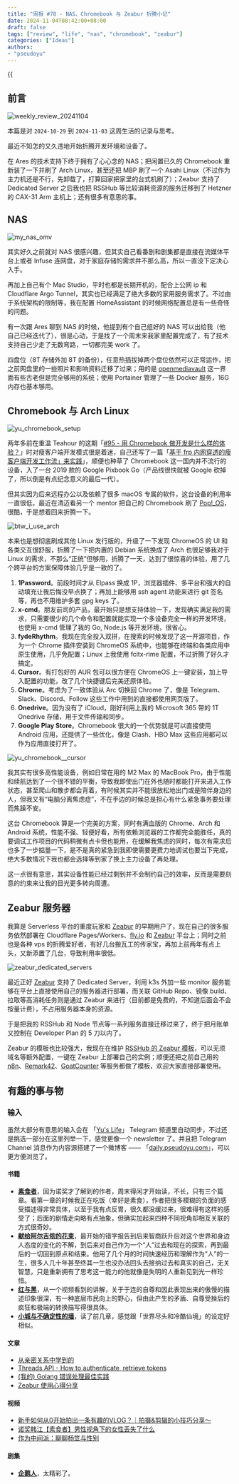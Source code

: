 ```yaml
---
title: "周报 #78 - NAS、Chromebook 与 Zeabur 折腾小记"
date: 2024-11-04T08:42:00+08:00
draft: false
tags: ["review", "life", "nas", "chromebook", "zeabur"]
categories: ["Ideas"]
authors:
- "pseudoyu"
---
```


{{<audio src="audios/photograph.mp3" caption="《Photograph - Ed Sheeran》" >}}

## 前言

![weekly_review_20241104](https://image.pseudoyu.com/images/weekly_review_20241104.png)

本篇是对 `2024-10-29` 到 `2024-11-03` 这周生活的记录与思考。

最近不知怎的又久违地开始折腾开发环境和设备了。

在 Ares 的技术支持下终于拥有了心心念的 NAS；把闲置已久的 Chromebook 重新装了一下并刷了 Arch Linux，甚至还把 MBP 刷了一个 Asahi Linux（不过作为主力机还是不行，先卸载了，打算回家把家里的台式机刷了）；Zeabur 支持了 Dedicated Server 之后我也把 RSSHub 等比较消耗资源的服务迁移到了 Hetzner 的 CAX-31 Arm 主机上；还有很多有意思的事。

## NAS

![my_nas_omv](https://image.pseudoyu.com/images/my_nas_omv.png)

其实好久之前就对 NAS 很感兴趣，但其实自己看番剧和剧集都是直接在流媒体平台上或者 Infuse 连网盘，对于家庭存储的需求并不那么高，所以一直没下定决心入手。

再加上自己有个 Mac Studio，平时也都是长期开机的，配合上公网 ip 和 Cloudflare Argo Tunnel，其实也已经满足了绝大多数的家用服务需求了。不过由于系统架构的限制等，我在配置 HomeAssistant 的时候网络配置总是有一些奇怪的问题。

有一次跟 Ares 聊到 NAS 的时候，他提到有个自己组好的 NAS 可以出给我（他自己已经迭代了），很是心动，于是找了一个周末来我家里配置完成了，有了技术支持自己少走了无数弯路，一切都完美 work 了。

四盘位（8T 存储外加 8T 的备份），任意热插拔掉两个盘位依然可以正常运作，把之前网盘里的一些照片和影响资料迁移了过来；用的是 [openmediavault](https://www.openmediavault.org/) 这一界面有些古老但是完全够用的系统；使用 Portainer 管理了一些 Docker 服务，16G 内存也基本够用。

## Chromebook 与 Arch Linux

![yu_chromebook_setup](https://image.pseudoyu.com/images/yu_chromebook_setup.png)

两年多前在重温 Teahour 的这期「[#95 - 用 Chromebook 做开发是什么样的体验？](https://teahour.fm/95)」时对瘦客户端开发模式很是着迷，自己还写了一篇「[基于 frp 内网穿透的瘦客户端开发工作流」来实践](https://www.pseudoyu.com/zh/2022/07/05/access_your_local_devices_using_reverse_proxy_tool_frp/)」，顺便也种草了 Chromebook 这一国内并不流行的设备，入了一台 2019 款的 Google Pixbook Go（产品线很快就被 Google 砍掉了，所以倒是有点纪念意义的最后一代）。

但其实因为后来远程办公以及依赖了很多 macOS 专属的软件，这台设备的利用率一直很低，最近在清迈看另一个 mentor 把自己的 Chromebook 刷了 [Pop!_OS](https://pop.system76.com/)，很酷，于是想着回来折腾一下。

![btw_i_use_arch](https://image.pseudoyu.com/images/btw_i_use_arch.png)

本来也是想彻底刷成其他 Linux 发行版的，升级了一下发现 ChromeOS 的 UI 和各类交互很舒服，折腾了一下把内置的 Debian 系统换成了 Arch 也很足够我对于 Linux 的需求，不那么“正统”但够用，折腾了一天，达到了很惊喜的体验，用了几个跨平台的方案保障体验几乎是一致的了。

1. **1Password**。前段时间才从 Elpass 换成 1P，浏览器插件、多平台和强大的自动填充让我后悔没早点换了；再加上能够用 ssh agent 功能来进行 git 签名等，再也不用维护多套 gpg keys 了。
2. **x-cmd**。朋友前司的产品，最开始只是想支持体验一下，发现确实满足我的需求，只需要很少的几个命令和配置就能实现一个多设备完全一样的开发环境，也使用 x-cmd 管理了我的 Go, Node.js 等开发环境，很省心。
3. **fydeRhythm**。我现在完全投入双拼，在搜索的时候发现了这一开源项目，作为一个 Chrome 插件安装到 ChromeOS 系统中，也能够在终端和各类应用中原生使用，几乎免配置；Linux 上我使用 fcitx-rime 配置，不过折腾了好久才搞定。
4. **Cursor**。有打包好的 AUR 包可以很方便在 ChromeOS 上一键安装，加上导入配置的功能，改了几个快捷键后完美还原体验。
5. **Chrome**。考虑为了一致体验从 Arc 切换回 Chrome 了，像是 Telegram、Slack、Discord、Follow 这些工作中用到的直接都使用网页版了。
6. **Onedrive**。因为没有了 iCloud，刚好利用上我的 Microsoft 365 带的 1T Onedrive 存储，用于文件传输和同步。
7. **Google Play Store**。Chromebook 很大的一个优势就是可以直接使用 Android 应用，还提供了一些优化，像是 Clash、HBO Max 这些应用都可以作为应用直接打开了。

![yu_chromebook__cursor](https://image.pseudoyu.com/images/yu_chromebook__cursor.jpg)

我其实有很多高性能设备，例如日常在用的 M2 Max 的 MacBook Pro，由于性能和续航达到了一个很不错的平衡，导致我即使出门在外也随时都能打开来进入工作状态，甚至爬山和散步都会背着，有时候其实并不能很放松地出门或是陪伴身边的人，但我又有“电脑分离焦虑症”，不在手边的时候总是担心有什么紧急事务要处理而焦躁不安。

这台 Chromebook 算是一个完美的方案，同时有满血版的 Chrome、Arch 和 Android 系统，性能不强、轻便好看，所有依赖浏览器的工作都完全能胜任，真的要调试工作项目的代码稍微有点卡但也能用，在缓解我焦虑的同时，每次有需求后也多了一步掂量一下，是不是真的紧急到我即使需要更费力地调试也要当下完成，绝大多数情况下我也都会选择等到家了换上主力设备了再处理。

这一点很有意思，其实设备性能已经过剩到并不会制约自己的效率，反而是需要刻意的约束来让我的目光更多转向周遭。

## Zeabur 服务器

我算是 Serverless 平台的重度玩家和 [Zeabur](https://zeabur.com?referralCode=pseudoyu) 的早期用户了，现在自己的很多服务依然部署在 Cloudflare Pages/Workers、[fly.io](https://fly.io/) 和 [Zeabur](https://zeabur.com?referralCode=pseudoyu) 平台上；同时之前也是各种 vps 的折腾爱好者，有好几台搬瓦工的传家宝，再加上前两年有点上头，又新添置了几台，导致利用率很低。

![zeabur_dedicated_servers](https://image.pseudoyu.com/images/zeabur_dedicated_servers.png)

最近正好 [Zeabur](https://zeabur.com?referralCode=pseudoyu) 支持了 Dedicated Server，利用 k3s 外加一些 monitor 服务能够在平台上直接使用自己的服务器进行部署，而关联 GitHub Repo、镜像 build、拉取等高消耗任务则是通过 Zeabur 来进行（目前都是免费的，不知道后面会不会按量计费），不占用服务器本身的资源。

于是把我的 RSSHub 和 Node 节点等一系列服务直接迁移过来了，终于把月账单又控制在 Developer Plan 的 5 刀以内了。

Zeabur 的模板也比较强大，我现在在维护 [RSSHub 的 Zeabur 模板](https://zeabur.com/templates/X46PTP?referralCode=pseudoyu)，可以无须域名等额外配置，一键在 Zeabur 上部署自己的实例；顺便还把之前自己用的 [n8n](https://zeabur.com/templates/IXQJVF?referralCode=pseudoyu)、[Remark42](https://zeabur.com/templates/P0N8GA?referralCode=pseudoyu)、[GoatCounter](https://zeabur.com/templates/VN803S?referralCode=pseudoyu) 等服务都做了模板，欢迎大家直接部署使用。

## 有趣的事与物

### 输入

虽然大部分有意思的输入会在 「[Yu's Life](https://t.me/pseudoyulife)」 Telegram 频道里自动同步，不过还是挑选一部分在这里列举一下，感觉更像一个 newsletter 了。并且把 Telegram Channel 消息作为内容源搭建了一个微博客 —— 「[daily.pseudoyu.com](https://daily.pseudoyu.com/)」，可以更方便浏览了。

#### 书籍

- [**素食者**](https://book.douban.com/subject/35534519/)，因为诺奖才了解到的作者，周末得闲才开始读，不长，只有三个篇章。看第一章的时候我正在吃饭（幸好是素食），作者把很多模糊的负面的感受描述得非常具体，以至于我有点反胃，很久都没缓过来，很难得有这样的感受了；后面的剧情走向略有点抽象，但确实加起来四种不同视角却相互关联的方式很奇妙。
- [**献给阿尔吉侬的花束**](https://book.douban.com/subject/26362836/)，最开始的错字报告到后来智商跃升后对这个世界和身边人态度的变化的不解，到后来对自己作为一个“人”过去和现在的探索，再到最后的一切回到原点和结束。他用了几个月的时间快速经历和理解作为“人”的一生，很多人几十年甚至终其一生也没办法回头去接纳过去和真实的自己，无关智慧，只是重新拥有了思考这一能力的他就像是失明的人重新见到光一样珍惜。
- [**红与黑**](https://book.douban.com/subject/35781152/)，从一个视频看到的讲解，关于于连的自尊和因此表现出来的傲慢的描述印象很深，有一种底层市民向上的野心，但由此产生的矛盾、自尊受挫后的疯狂和极端的转换描写得很具体。
- [**小城与不确定性的墙**](https://book.douban.com/subject/37016658/)，读了前几章，感觉跟「世界尽头和冷酷仙境」的设定好相似。

#### 文章

- [从亲密关系中学到的](https://thirdshire.com/relationship/)
- [Threads API - How to authenticate, retrieve tokens](https://blog.nevinpjohn.in/posts/threads-api-public-authentication/)
- [(我的) Golang 错误处理最佳实践](https://xuanwo.io/2020/05-go-error-handling/)
- [Zeabur 使用心得分享](https://blog.kalan.dev/posts/zeabur-review)

#### 视频

- [新手如何从0开始拍出一条有趣的VLOG？｜拍摄&剪辑的小技巧分享～](https://www.bilibili.com/video/BV1xdSoYiEd8)
- [诺奖韩江【素食者】男性视角下的女性丢失了什么](https://www.bilibili.com/video/BV1L31MYqESz)
- [作为中间派：聊聊杨笠与性别](https://www.bilibili.com/video/BV1BWSrYGEMs)

#### 剧集

- [**企鹅人**](http://movie.douban.com/subject/35604181/)，太精彩了。
